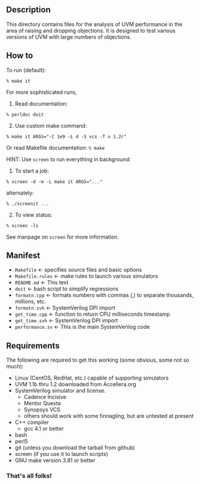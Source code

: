 Description
-----------

This directory contains files for the analysis
of UVM performance in the area of raising and dropping
objections. It is designed to test various versions
of UVM with large numbers of objections.

How to
------

To run (default):

``
    % make it
``

For more sophisticated runs,

1. Read documentation:

``
    % perldoc doit
``

2. Use custom make command:

``
    % make it ARGS="-C 1e9 -L 4 -S vcs -T x 1.2r"
``

Or read Makefile documentation:
``
    % make
``

HINT: Use `screen` to run everything in background:

1. To start a job:

``
    % screen -d -m -L make it ARGS="..."
``

alternately:

``
    % ./screenit ...
``

2. To view status:

``
    % screen -ls
``

See manpage on `screen` for more information.

Manifest
--------

- `Makefile` <- specifies source files and basic options
- `Makefile.rules` <- make rules to launch various simulators
- `README.md` <- This text
- `doit` <- bash script to simplify regressions
- `formatn.cpp` <- formats numbers with commas (,) to separate thousands, millions, etc.
- `formatn.svh` <- SystemVerilog DPI import
- `get_time.cpp` <- function to return CPU milliseconds timestamp
- `get_time.svh` <- SystemVerilog DPI import
- `performance.sv` <- This is the main SystemVerilog code

Requirements
------------
The following are required to get this working (some obvious, some not so much):

- Linux (CentOS, RedHat, etc.) capable of supporting simulators
- UVM 1.1b thru 1.2 downloaded from Accellera.org
- SystemVerilog simulator and license.
  + Cadence Incisive
  + Mentor Questa
  + Synopsys VCS
  + others should work with some finnagling, but are untested at present
- C++ compiler
  + gcc 4.1 or better
- bash
- perl5
- git (unless you download the tarball from github)
- screen (if you use it to launch scripts)
- GNU make version 3.81 or better

### That's all folks!
